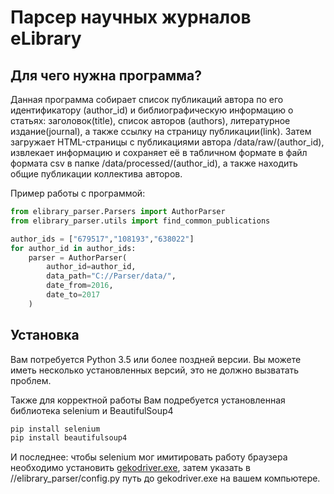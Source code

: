 # Парсер научных журналов eLibrary

Для чего нужна программа?
-------------

Данная программа собирает список публикаций автора по его идентификатору 
(author_id) и библиографическую информацию о статьях: заголовок(title), 
список авторов (authors), литературное издание(journal), 
а также ссылку на страницу публикации(link). Затем загружает HTML-страницы 
с публикациями автора /data/raw/(author_id), извлекает информацию и 
сохраняет её в табличном формате в файл формата csv в папке 
/data/processed/(author_id), а также находить общие публикации 
коллектива авторов.

Пример работы с программой:

```python
from elibrary_parser.Parsers import AuthorParser
from elibrary_parser.utils import find_common_publications

author_ids = ["679517","108193","638022"]
for author_id in author_ids:
    parser = AuthorParser(
        author_id=author_id,
        data_path="C://Parser/data/",
        date_from=2016, 
        date_to=2017 
    )

```

Установка
------------

Вам потребуется Python 3.5 или более поздней версии. Вы можете иметь 
несколько установленных версий, это не должно вызватать проблем.

Также для корректной работы Вам подребуется установленная библиотека
selenium и BeautifulSoup4 

```python
pip install selenium
pip install beautifulsoup4
```
И последнее: чтобы selenium мог имитировать работу браузера необходимо
установить [gekodriver.exe](https://github.com/mozilla/geckodriver/releases), 
затем указать в //elibrary_parser/config.py путь до gekodriver.exe на вашем 
компьютере.
